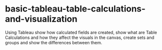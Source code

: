 # basic-tableau-table-calculations-and-visualization
Using Tableau show how calculated fields are created, show what are Table Calculations and how they affect the visuals in the canvas, create sets and groups and show the differences between them.
